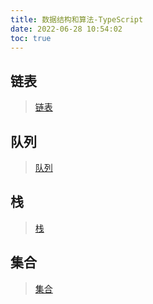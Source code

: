 ```yaml
---
title: 数据结构和算法-TypeScript
date: 2022-06-28 10:54:02
toc: true
---
```


## 链表
>[链表](/All/algorithm-ts/LinkedList "链表")

## 队列
>[队列](/All/algorithm-ts/Queue "队列")

## 栈
>[栈](/All/algorithm-ts/Stack "栈")

## 集合
>[集合](/All/algorithm-ts/Set "集合")